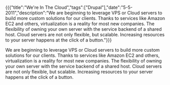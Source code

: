 {{{"title":"We're In The Cloud","tags":["Drupal"],"date":"5-5-2011","description":"We are beginning to leverage VPS or Cloud servers to build more custom solutions for our clients.  Thanks to services like Amazon EC2 and others, virtualization is a reality for most new companies.  The flexibility of owning your own server with the service backend of a shared host.  Cloud servers are not only flexible, but scalable.  Increasing resources to your server happens at the click of a button."}}}

We are beginning to leverage VPS or Cloud servers to build more custom solutions for our clients.  Thanks to services like Amazon EC2 and others, virtualization is a reality for most new companies.  The flexibility of owning your own server with the service backend of a shared host.  Cloud servers are not only flexible, but scalable.  Increasing resources to your server happens at the click of a button.